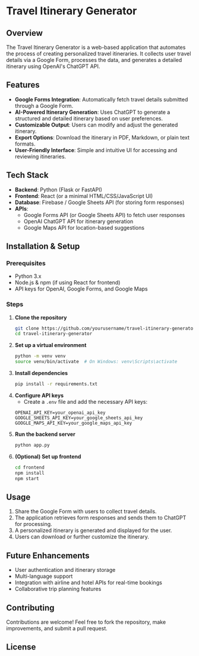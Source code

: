 # Travel Itinerary Generator

## Overview
The Travel Itinerary Generator is a web-based application that automates the process of creating personalized travel itineraries. It collects user travel details via a Google Form, processes the data, and generates a detailed itinerary using OpenAI's ChatGPT API.

## Features
- **Google Forms Integration**: Automatically fetch travel details submitted through a Google Form.
- **AI-Powered Itinerary Generation**: Uses ChatGPT to generate a structured and detailed itinerary based on user preferences.
- **Customizable Output**: Users can modify and adjust the generated itinerary.
- **Export Options**: Download the itinerary in PDF, Markdown, or plain text formats.
- **User-Friendly Interface**: Simple and intuitive UI for accessing and reviewing itineraries.

## Tech Stack
- **Backend**: Python (Flask or FastAPI)
- **Frontend**: React (or a minimal HTML/CSS/JavaScript UI)
- **Database**: Firebase / Google Sheets API (for storing form responses)
- **APIs**:
  - Google Forms API (or Google Sheets API) to fetch user responses
  - OpenAI ChatGPT API for itinerary generation
  - Google Maps API for location-based suggestions

## Installation & Setup
### Prerequisites
- Python 3.x
- Node.js & npm (if using React for frontend)
- API keys for OpenAI, Google Forms, and Google Maps

### Steps
1. **Clone the repository**
   ```sh
   git clone https://github.com/yourusername/travel-itinerary-generator.git
   cd travel-itinerary-generator
   ```
2. **Set up a virtual environment**
   ```sh
   python -m venv venv
   source venv/bin/activate  # On Windows: venv\Scripts\activate
   ```
3. **Install dependencies**
   ```sh
   pip install -r requirements.txt
   ```
4. **Configure API keys**
   - Create a `.env` file and add the necessary API keys:
   ```env
   OPENAI_API_KEY=your_openai_api_key
   GOOGLE_SHEETS_API_KEY=your_google_sheets_api_key
   GOOGLE_MAPS_API_KEY=your_google_maps_api_key
   ```
5. **Run the backend server**
   ```sh
   python app.py
   ```
6. **(Optional) Set up frontend**
   ```sh
   cd frontend
   npm install
   npm start
   ```

## Usage
1. Share the Google Form with users to collect travel details.
2. The application retrieves form responses and sends them to ChatGPT for processing.
3. A personalized itinerary is generated and displayed for the user.
4. Users can download or further customize the itinerary.

## Future Enhancements
- User authentication and itinerary storage
- Multi-language support
- Integration with airline and hotel APIs for real-time bookings
- Collaborative trip planning features

## Contributing
Contributions are welcome! Feel free to fork the repository, make improvements, and submit a pull request.

## License

